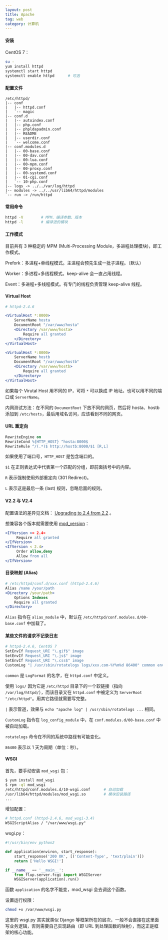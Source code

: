 ```yaml
---
layout: post
title: Apache
tag: web
category: 计算机
---
```




#### 安装

CentOS 7：

```sh
su -
yum install httpd
systemctl start httpd
systemctl enable httpd      # 可选
```



#### 配置文件

```
/etc/httpd/
|-- conf
|   |-- httpd.conf
|   `-- magic
|-- conf.d
|   |-- autoindex.conf
|   |-- php.conf
|   |-- phpldapadmin.conf
|   |-- README
|   |-- userdir.conf
|   `-- welcome.conf
|-- conf.modules.d
|   |-- 00-base.conf
|   |-- 00-dav.conf
|   |-- 00-lua.conf
|   |-- 00-mpm.conf
|   |-- 00-proxy.conf
|   |-- 00-systemd.conf
|   |-- 01-cgi.conf
|   `-- 10-php.conf
|-- logs -> ../../var/log/httpd
|-- modules -> ../../usr/lib64/httpd/modules
`-- run -> /run/httpd
```



#### 常用命令

```sh
httpd -V        # MPM、编译参数、版本
httpd -l        # 编译进的模块
```



#### 工作模式

目前共有 3 种稳定的 MPM (Multi-Processing Module，多进程处理模块)，即工作模式。

Prefork：多进程+单线程模式。主进程会预先生成一批子进程。（默认）

Worker：多进程+多线程模式。keep-alive 会一直占用线程。

Event：多进程+多线程模式。有专门的线程负责管理 keep-alive 线程。



#### Virtual Host

```apache
# httpd-2.4.6

<VirtualHost *:8000>
    ServerName hosta
    DocumentRoot "/var/www/hosta"
    <Directory /var/www/hosta>
        Require all granted
    </Directory>
</VirtualHost>

<VirtualHost *:8000>
    ServerName hostb
    DocumentRoot "/var/www/hostb"
    <Directory /var/www/hostb>
        Require all granted
    </Directory>
</VirtualHost>
```

如果每个 Virutal Host 用不同的 IP，可将 `*` 可以换成 IP 地址。也可以用不同的端口或 `ServerName`。

内网测试方法：在不同的 `DocumentRoot` 下放不同的网页，然后将 hosta、hostb 添加到 `/etc/hosts`，最后用域名访问，应该看到不同的网页。



#### URL 重定向

```apache
RewriteEngine on
RewriteCond %{HTTP_HOST} ^hosta:8000$
RewriteRule ^/(.*)$ http://hostb:8000/$1 [R,L]
```

如果使用了端口号，`HTTP_HOST` 是包含端口的。

`$1` 在正则表达式中代表第一个匹配的分组，即前面括号中的内容。

`R` 表示强制使用外部重定向 (301 Redirect)。

`L` 表示这是最后一条 (last) 规则，忽略后面的规则。



#### V2.2 与 V2.4

配置语法的差异见文档： [Upgrading to 2.4 from 2.2](http://httpd.apache.org/docs/2.4/upgrading.html) 。

想兼容各个版本就需要使用 [mod_version](http://httpd.apache.org/docs/2.4/mod/mod_version.html)：

```apache
<IfVersion >= 2.4>
     Require all granted
</IfVersion>
<IfVersion < 2.4>
     Order allow,deny
     Allow from all
</IfVersion>
```



#### 目录映射 (Alias)

```apache
# /etc/httpd/conf.d/xxx.conf (httpd-2.4.6)
Alias /name /your/path
<Directory /your/path>
    Options Indexes
    Require all granted
</Directory>
```

`Alias` 指令在 `alias_module` 中，默认在 `/etc/httpd/conf.modules.d/00-base.conf` 中加载了。



#### 某些文件的请求不记录日志

```apache
# httpd-2.4.6, CentOS 7
SetEnvIf Request_URI "\.gif$" image
SetEnvIf Request_URI "\.js$" image
SetEnvIf Request_URI "\.css$" image
CustomLog "| /usr/sbin/rotatelogs logs/xxx.com-%Y%m%d 86400" common env=!image
```

`common` 是 `LogFormat` 的名字，在 `httpd.conf` 中定义。

使用 `logs/` 因为它是 `/etc/httpd` 目录下的一个软链接（指向 `/var/log/httpd/`），而该目录又在 `httpd.conf` 中被定义为 `ServerRoot "/etc/httpd"`。用其它路径就需要写完整。

`|` 表示管道，效果与 `echo "apache log" | /usr/sbin/rotatelogs ...` 相同。

`CustomLog` 指令在 `log_config_module` 中，在 `conf.modules.d/00-base.conf` 中被自动加载。

`rotatelogs` 命令在不同的系统中路径有可能变化。

`86400` 表示以 1 天为周期（单位：秒）。



#### WSGI

首先，要手动安装 `mod_wsgi` 包：

```sh
$ yum install mod_wsgi
$ rpm -ql mod_wsgi
/etc/httpd/conf.modules.d/10-wsgi.conf      # 自动加载
/usr/lib64/httpd/modules/mod_wsgi.so        # 模块安装路径
...
```

增加配置：

```apache
# httpd.conf (httpd-2.4.6, mod_wsgi-3.4)
WSGIScriptAlias / "/var/www/wsgi.py"
```

wsgi.py：

```python
#!/usr/bin/env python2

def application(environ, start_response):
    start_response('200 OK', [('Content-Type', 'text/plain')])
    return ['Hello WSGI!']

if __name__ == '__main__':
    from flup.server.fcgi import WSGIServer
    WSGIServer(application).run()
```

函数 `application` 的名字不能变，mod_wsgi 会去调这个函数。

设置运行权限：

```sh
chmod +x /var/www/wsgi.py
```

这里的 wsgi.py 其实就类似 Django 等框架所在的层次，一般不会直接在这里面写业务逻辑，否则需要自己实现路由（即 URL 到处理函数的映射），而这正是框架的核心功能。

